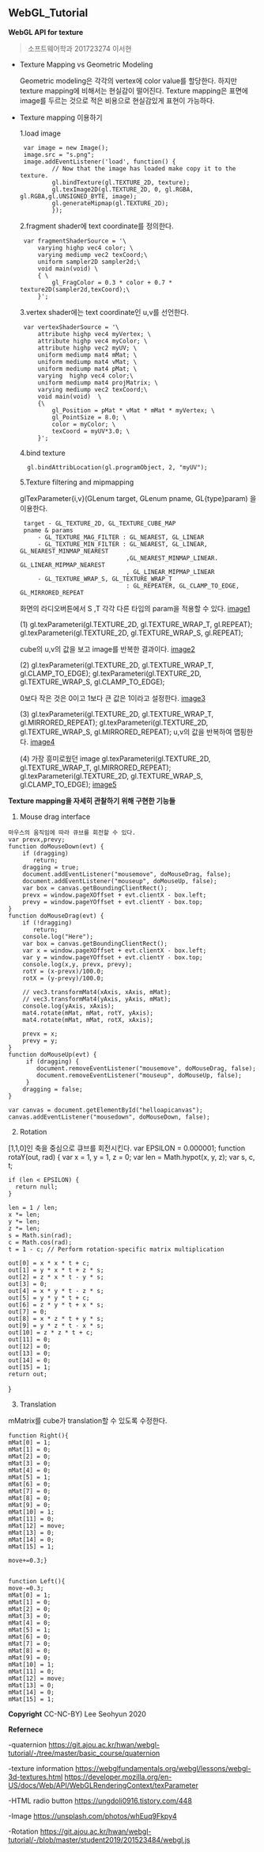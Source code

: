## WebGL_Tutorial
**WebGL API for texture**
>  소프트웨어학과 201723274 이서현

*  Texture Mapping vs Geometric Modeling

    Geometric modeling은 각각의 vertex에 color value를 할당한다. 하지만 texture mapping에 비해서는 현실감이 떨어진다.
    Texture mapping은 표면에 image를 두르는 것으로 적은 비용으로 현실감있게 표현이 가능하다.
    
    
    
*  Texture mapping 이용하기

   1.load image
   
        var image = new Image();
        image.src = "s.png";
        image.addEventListener('load', function() {
                // Now that the image has loaded make copy it to the texture.
                gl.bindTexture(gl.TEXTURE_2D, texture);
                gl.texImage2D(gl.TEXTURE_2D, 0, gl.RGBA, gl.RGBA,gl.UNSIGNED_BYTE, image);
                gl.generateMipmap(gl.TEXTURE_2D);
                });
    
    2.fragment shader에 text coordinate를 정의한다.
    
    
        var fragmentShaderSource = '\
            varying highp vec4 color; \
            varying mediump vec2 texCoord;\
			uniform sampler2D sampler2d;\
			void main(void) \
			{ \
				gl_FragColor = 0.3 * color + 0.7 * texture2D(sampler2d,texCoord);\
			}';

    3.vertex shader에는 text coordinate인 u,v를 선언한다.
    
        var vertexShaderSource = '\
			attribute highp vec4 myVertex; \
            attribute highp vec4 myColor; \
            attribute highp vec2 myUV; \
			uniform mediump mat4 mMat; \
			uniform mediump mat4 vMat; \
			uniform mediump mat4 pMat; \
            varying  highp vec4 color;\
            uniform mediump mat4 projMatrix; \
            varying mediump vec2 texCoord;\
	        void main(void)  \
	        {\
	        	gl_Position = pMat * vMat * mMat * myVertex; \
	        	gl_PointSize = 8.0; \
                color = myColor; \
                texCoord = myUV*3.0; \
        	}';

    4.bind texture
     
         gl.bindAttribLocation(gl.programObject, 2, "myUV");
 
    5.Texture filtering and mipmapping
    
     glTexParameter{i,v}(GLenum target, GLenum pname, GL{type}param) 을 이용한다.
        
        target - GL_TEXTURE_2D, GL_TEXTURE_CUBE_MAP
        pname & params
            - GL_TEXTURE_MAG_FILTER : GL_NEAREST, GL_LINEAR
            - GL_TEXTURE_MIN_FILTER : GL_NEAREST, GL_LINEAR, GL_NEAREST_MINMAP_NEAREST
                                     ,GL_NEAREST_MINMAP_LINEAR. GL_LINEAR_MIPMAP_NEAREST
                                     , GL_LINEAR_MIPMAP_LINEAR
            - GL_TEXTURE_WRAP_S, GL_TEXTURE_WRAP_T
                                     : GL_REPEATER, GL_CLAMP_TO_EDGE, GL_MIRRORED_REPEAT
                                     
                                     
        
      화면의 라디오버튼에서 S ,T 각각 다른 타입의 param을 적용할 수 있다.
      [image1](https://git.ajou.ac.kr/mlsh1112/webgl_tutorial/-/blob/master/image%205.png)
       
      (1) gl.texParameteri(gl.TEXTURE_2D, gl.TEXTURE_WRAP_T, gl.REPEAT);
           gl.texParameteri(gl.TEXTURE_2D, gl.TEXTURE_WRAP_S, gl.REPEAT);
             
      cube의 u,v의 값을 보고 image를 반복한 결과이다.
      [image2]( https://git.ajou.ac.kr/mlsh1112/webgl_tutorial/-/blob/master/image%204.png)
             
             
      (2) gl.texParameteri(gl.TEXTURE_2D, gl.TEXTURE_WRAP_T, gl.CLAMP_TO_EDGE);
           gl.texParameteri(gl.TEXTURE_2D, gl.TEXTURE_WRAP_S, gl.CLAMP_TO_EDGE);
             
      0보다 작은 것은 0이고 1보다 큰 값은 1이라고 설정한다.
      [image3](https://git.ajou.ac.kr/mlsh1112/webgl_tutorial/-/blob/master/image%203.png)
             
      (3) gl.texParameteri(gl.TEXTURE_2D, gl.TEXTURE_WRAP_T, gl.MIRRORED_REPEAT);
            gl.texParameteri(gl.TEXTURE_2D, gl.TEXTURE_WRAP_S, gl.MIRRORED_REPEAT);
            u,v의 값을 반복하여 맵핑한다.
            [image4](https://git.ajou.ac.kr/mlsh1112/webgl_tutorial/-/blob/master/image%202.png)
              
        
      (4) 가장 흥미로웠던 image
      gl.texParameteri(gl.TEXTURE_2D, gl.TEXTURE_WRAP_T, gl.MIRRORED_REPEAT);
      gl.texParameteri(gl.TEXTURE_2D, gl.TEXTURE_WRAP_S, gl.CLAMP_TO_EDGE);
       [image5](https://git.ajou.ac.kr/mlsh1112/webgl_tutorial/-/blob/master/image.png)
              
              
**Texture mapping을 자세히 관찰하기 위해 구현한 기능들**

   1.  Mouse drag interface 
    

    마우스의 움직임에 따라 큐브를 회전할 수 있다.
    var prevx,prevy;
	function doMouseDown(evt) {
		if (dragging)
           return;
		dragging = true;
        document.addEventListener("mousemove", doMouseDrag, false);
        document.addEventListener("mouseup", doMouseUp, false);
        var box = canvas.getBoundingClientRect();
        prevx = window.pageXOffset + evt.clientX - box.left;
        prevy = window.pageYOffset + evt.clientY - box.top;
	}
	function doMouseDrag(evt) {
        if (!dragging)
           return;
		console.log("Here");
        var box = canvas.getBoundingClientRect();
        var x = window.pageXOffset + evt.clientX - box.left;
        var y = window.pageYOffset + evt.clientY - box.top;
		console.log(x,y, prevx, prevy); 
		rotY = (x-prevx)/100.0; 
		rotX = (y-prevy)/100.0;

		// vec3.transformMat4(xAxis, xAxis, mMat); 
		// vec3.transformMat4(yAxis, yAxis, mMat); 
		console.log(yAxis, xAxis);
		mat4.rotate(mMat, mMat, rotY, yAxis); 
		mat4.rotate(mMat, mMat, rotX, xAxis); 

        prevx = x;
        prevy = y;
	}
	function doMouseUp(evt) {
		 if (dragging) {
            document.removeEventListener("mousemove", doMouseDrag, false);
            document.removeEventListener("mouseup", doMouseUp, false);
		 }
		dragging = false; 
	}

    var canvas = document.getElementById("helloapicanvas");
	canvas.addEventListener("mousedown", doMouseDown, false);


   2.  Rotation

[1,1,0]인 축을 중심으로 큐브를 회전시킨다.
var EPSILON = 0.000001;
function rotaY(out, rad) {
    var x = 1,
        y = 1,
        z = 0;
    var len = Math.hypot(x, y, z);
    var s, c, t;

    if (len < EPSILON) {
      return null;
    }

    len = 1 / len;
    x *= len;
    y *= len;
    z *= len;
    s = Math.sin(rad);
    c = Math.cos(rad);
    t = 1 - c; // Perform rotation-specific matrix multiplication

    out[0] = x * x * t + c;
    out[1] = y * x * t + z * s;
    out[2] = z * x * t - y * s;
    out[3] = 0;
    out[4] = x * y * t - z * s;
    out[5] = y * y * t + c;
    out[6] = z * y * t + x * s;
    out[7] = 0;
    out[8] = x * z * t + y * s;
    out[9] = y * z * t - x * s;
    out[10] = z * z * t + c;
    out[11] = 0;
    out[12] = 0;
    out[13] = 0;
    out[14] = 0;
    out[15] = 1;
    return out;
}



   3.  Translation
              

mMatrix를 cube가 translation할 수 있도록 수정한다.

    function Right(){
    mMat[0] = 1;
    mMat[1] = 0;
    mMat[2] = 0;
    mMat[3] = 0;
    mMat[4] = 0;
    mMat[5] = 1;
    mMat[6] = 0;
    mMat[7] = 0;
    mMat[8] = 0;
    mMat[9] = 0;
    mMat[10] = 1;
    mMat[11] = 0;
    mMat[12] = move;
    mMat[13] = 0;
    mMat[14] = 0;
    mMat[15] = 1;

    move+=0.3;}


    function Left(){
    move-=0.3;
    mMat[0] = 1;
    mMat[1] = 0;
    mMat[2] = 0;
    mMat[3] = 0;
    mMat[4] = 0;
    mMat[5] = 1;
    mMat[6] = 0;
    mMat[7] = 0;
    mMat[8] = 0;
    mMat[9] = 0;
    mMat[10] = 1;
    mMat[11] = 0;
    mMat[12] = move;
    mMat[13] = 0;
    mMat[14] = 0;
    mMat[15] = 1;
    
**Copyright**
CC-NC-BY) Lee Seohyun 2020

 **Refernece**
 
 -quaternion
 https://git.ajou.ac.kr/hwan/webgl-tutorial/-/tree/master/basic_course/quaternion
 
 -texture information
 https://webglfundamentals.org/webgl/lessons/webgl-3d-textures.html
 https://developer.mozilla.org/en-US/docs/Web/API/WebGLRenderingContext/texParameter
 
 -HTML radio button
 https://ungdoli0916.tistory.com/448

 -Image
 https://unsplash.com/photos/whEuq9Fkpy4
 
 -Rotation
  https://git.ajou.ac.kr/hwan/webgl-tutorial/-/blob/master/student2019/201523484/webgl.js     

